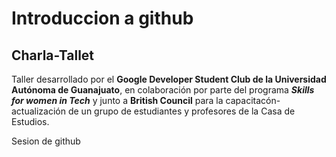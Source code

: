 # Introduccion a github
## Charla-Tallet

Taller desarrollado por el **Google Developer Student Club de la Universidad Autónoma de Guanajuato**, en colaboración por parte del programa _**Skills for women in Tech**_ y junto a **British Council** para la capacitacón-actualización de un grupo de estudiantes y profesores de la Casa de Estudios. 

 Sesion de github
